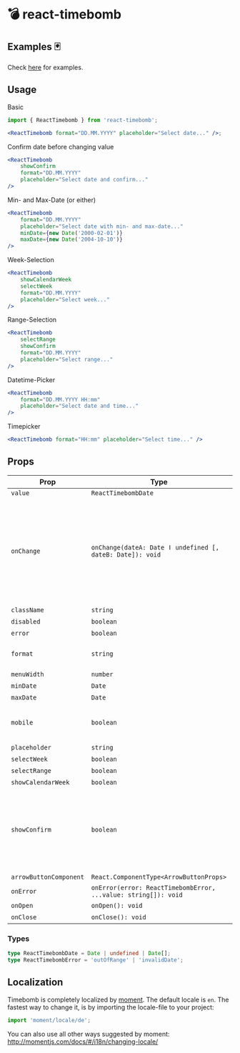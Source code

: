 # 💣 react-timebomb

## Examples 🃏

Check [here](https://rawgit.com/misantronic/react-timebomb/master/examples/dist/index.html) for examples.

## Usage

Basic

```jsx
import { ReactTimebomb } from 'react-timebomb';

<ReactTimebomb format="DD.MM.YYYY" placeholder="Select date..." />;
```

Confirm date before changing value

```jsx
<ReactTimebomb
    showConfirm
    format="DD.MM.YYYY"
    placeholder="Select date and confirm..."
/>
```

Min- and Max-Date (or either)

```jsx
<ReactTimebomb
    format="DD.MM.YYYY"
    placeholder="Select date with min- and max-date..."
    minDate={new Date('2000-02-01')}
    maxDate={new Date('2004-10-10')}
/>
```

Week-Selection

```jsx
<ReactTimebomb
    showCalendarWeek
    selectWeek
    format="DD.MM.YYYY"
    placeholder="Select week..."
/>
```

Range-Selection

```jsx
<ReactTimebomb
    selectRange
    showConfirm
    format="DD.MM.YYYY"
    placeholder="Select range..."
/>
```

Datetime-Picker

```jsx
<ReactTimebomb
    format="DD.MM.YYYY HH:mm"
    placeholder="Select date and time..."
/>
```

Timepicker

```jsx
<ReactTimebomb format="HH:mm" placeholder="Select time..." />
```

## Props

| Prop                   | Type                                                           | optional | default      |                                                                                                               |
| ---------------------- | -------------------------------------------------------------- | :------: | ------------ | ------------------------------------------------------------------------------------------------------------- |
| `value`                | `ReactTimebombDate`                                            |          |              |                                                                                                               |
| `onChange`             | `onChange(dateA: Date ǀ undefined [, dateB: Date]): void`      |          |              | Passes the changed date as first param. When `selectRange` or `selectWeek` isset, two date-params are passed. |
| `className`            | `string`                                                       |    x     |              |                                                                                                               |
| `disabled`             | `boolean`                                                      |    x     |              |                                                                                                               |
| `error`                | `boolean`                                                      |    x     |              |                                                                                                               |
| `format`               | `string`                                                       |    x     | 'YYYY-MM-DD' |                                                                                                               |
| `menuWidth`            | `number`                                                       |    x     |              |                                                                                                               |
| `minDate`              | `Date`                                                         |    x     |              |                                                                                                               |
| `maxDate`              | `Date`                                                         |    x     |              |                                                                                                               |
| `mobile`               | `boolean`                                                      |    x     |              | Display a mobile-optimized menu                                                                               |
| `placeholder`          | `string`                                                       |    x     |              |                                                                                                               |
| `selectWeek`           | `boolean`                                                      |    x     |              |                                                                                                               |
| `selectRange`          | `boolean`                                                      |    x     |              |                                                                                                               |
| `showCalendarWeek`     | `boolean`                                                      |    x     |              |                                                                                                               |
| `showConfirm`          | `boolean`                                                      |    x     |              | Displays a confirm-button. Submits the date when confirming via button or pressing enter.                     |
| `arrowButtonComponent` | `React.ComponentType<ArrowButtonProps>`                        |    x     |              |                                                                                                               |
| `onError`              | `onError(error: ReactTimebombError, ...value: string[]): void` |    x     |              |                                                                                                               |
| `onOpen`               | `onOpen(): void`                                               |    x     |              |                                                                                                               |
| `onClose`              | `onClose(): void`                                              |    x     |              |                                                                                                               |

### Types

```ts
type ReactTimebombDate = Date | undefined | Date[];
type ReactTimebombError = 'outOfRange' | 'invalidDate';
```

## Localization

Timebomb is completely localized by [moment](http://momentjs.com/docs/#/i18n/changing-locale/).
The default locale is `en`. The fastest way to change it, is by importing the locale-file to your project:

```js
import 'moment/locale/de';
```

You can also use all other ways suggested by moment:
http://momentjs.com/docs/#/i18n/changing-locale/
